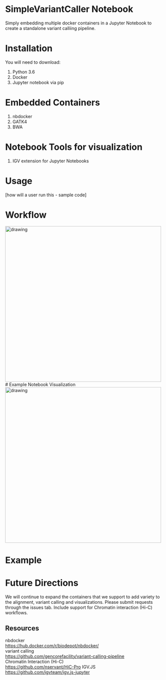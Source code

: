 # SimpleVariantCaller Notebook
Simply embedding multiple docker containers in a Jupyter Notebook to create a standalone variant calliing pipeline.
# Installation
You will need to download: <br>
1. Python 3.6
2. Docker
3. Jupyter notebook via pip
# Embedded Containers
1. nbdocker
2. GATK4
3. BWA
# Notebook Tools for visualization
1. IGV extension for Jupyter Notebooks

# Usage
[how will a user run this - sample code]

# Workflow
<img src="https://github.com/NCBI-Hackathons/Simple_Jupyter_Dockers/blob/master/Fig1.PNG" title="drawing" width="500"/>
# Example Notebook Visualization
<img src="https://github.com/NCBI-Hackathons/Simple_Jupyter_Dockers/blob/master/Fig2.PNG" title="drawing" width="500"/>


# Example


# Future Directions
We will continue to expand the containers that we support to add variety to the alignment, variant calling and visualizations. Please submit requests through the issues tab. Include support for Chromatin interaction (Hi-C) workflows. 

## Resources
nbdocker <br>
https://hub.docker.com/r/biodepot/nbdocker/ <br>
variant calling <br>
https://github.com/gencorefacility/variant-calling-pipeline <br>
Chromatin Interaction (Hi-C) <br>
https://github.com/nservant/HiC-Pro
IGV.JS <br>
https://github.com/igvteam/igv.js-jupyter

